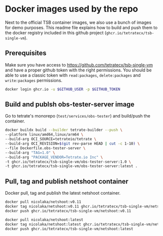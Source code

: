 # Docker images used by the repo

Next to the official TSB container images, we also use a bunch of images for demo purposes.
This readme file explains how to build and push them to the docker registry included in
this github project (`ghcr.io/tetratecx/tsb-single-vm`).

## Prerequisites

Make sure you have access to https://github.com/tetratecx/tsb-single-vm and have a proper
github token with the right permissions. You should be able to use a classic token with
`read:packages`, `delete:packages` and `write:packages` permissions.

```bash
docker login ghcr.io -u $GITHUB_USER -p $GITHUB_TOKEN
```

## Build and publsh obs-tester-server image

Go to tetrate's monorepo (`test/services/obs-tester`) and build/push the container.

```bash
docker buildx build --builder tetrate-builder --push \
--platform linux/amd64,linux/arm64 \
--build-arg OCI_SOURCE=tetrateio/tetrate \
--build-arg OCI_REVISION=$(git rev-parse HEAD | cut -c 1-10) \
--file Dockerfile.obs-tester-server \
--build-arg "TAG=1.0" \
--build-arg "PACKAGE_VENDOR=Tetrate.io Inc" \
-t ghcr.io/tetratecx/tsb-single-vm/obs-tester-server:1.0 \
-t ghcr.io/tetratecx/tsb-single-vm/obs-tester-server:latest .
```


## Pull, tag and publish netshoot container

Docker pull, tag and publish the latest netshoot container.

```bash
docker pull nicolaka/netshoot:v0.11
docker tag nicolaka/netshoot:v0.11 ghcr.io/tetratecx/tsb-single-vm/netshoot:v0.11
docker push ghcr.io/tetratecx/tsb-single-vm/netshoot:v0.11

docker pull nicolaka/netshoot:latest
docker tag nicolaka/netshoot:latest ghcr.io/tetratecx/tsb-single-vm/netshoot:latest
docker push ghcr.io/tetratecx/tsb-single-vm/netshoot:latest
```